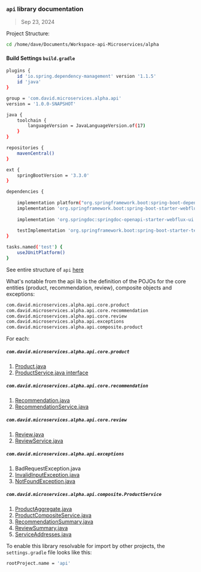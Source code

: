### `api` library documentation
> Sep 23, 2024

Project Structure:
```sh
cd /home/dave/Documents/Workspace-api-Microservices/alpha
```

#### Build Settings `build.gradle`
```sh
plugins {
	id 'io.spring.dependency-management' version '1.1.5'
	id 'java'
}

group = 'com.david.microservices.alpha.api'
version = '1.0.0-SNAPSHOT'

java {
	toolchain {
		languageVersion = JavaLanguageVersion.of(17)
	}
}

repositories {
	mavenCentral()
}

ext {
    springBootVersion = '3.3.0'
}

dependencies {
	
	implementation platform("org.springframework.boot:spring-boot-dependencies:${springBootVersion}")
	implementation 'org.springframework.boot:spring-boot-starter-webflux'
	
	implementation 'org.springdoc:springdoc-openapi-starter-webflux-ui:2.0.2'
	
    testImplementation 'org.springframework.boot:spring-boot-starter-test'
}

tasks.named('test') {
	useJUnitPlatform()
}

```

See entire structure of `api` [here](./project_structure_lib_api.txt)

What's notable from the api lib is the definition of the POJOs for the core entities (product, recommendation, review), composite objects and exceptions:
```sh
com.david.microservices.alpha.api.core.product
com.david.microservices.alpha.api.core.recommendation
com.david.microservices.alpha.api.core.review
com.david.microservices.alpha.api.exceptions
com.david.microservices.alpha.api.composite.product
```

For each:
##### `com.david.microservices.alpha.api.core.product`
1. [Product.java](https://github.com/david-matu/product-microservices/blob/main/api/src/main/java/com/david/microservices/alpha/api/core/product/Product.java)
2. [ProductService.java interface](https://github.com/david-matu/product-microservices/blob/main/api/src/main/java/com/david/microservices/alpha/api/core/product/ProductService.java)


##### `com.david.microservices.alpha.api.core.recommendation`
1. [Recommendation.java](https://github.com/david-matu/product-microservices/blob/main/api/src/main/java/com/david/microservices/alpha/api/core/recommendation/Recommendation.java)
2. [RecommendationService.java](https://github.com/david-matu/product-microservices/blob/main/api/src/main/java/com/david/microservices/alpha/api/core/recommendation/RecommendationService.java)


##### `com.david.microservices.alpha.api.core.review`
1. [Review.java](https://github.com/david-matu/product-microservices/blob/main/api/src/main/java/com/david/microservices/alpha/api/core/review/Review.java)
2. [ReviewService.java](https://github.com/david-matu/product-microservices/blob/main/api/src/main/java/com/david/microservices/alpha/api/core/review/ReviewService.java)


##### `com.david.microservices.alpha.api.exceptions`
1. BadRequestException.java
2. [InvalidInputException.java](https://github.com/david-matu/product-microservices/blob/main/api/src/main/java/com/david/microservices/alpha/api/exceptions/InvalidInputException.java)
3. [NotFoundException.java](https://github.com/david-matu/product-microservices/blob/main/api/src/main/java/com/david/microservices/alpha/api/exceptions/NotFoundException.java)


##### `com.david.microservices.alpha.api.composite.ProductService`
1. [ProductAggregate.java](https://github.com/david-matu/product-microservices/blob/main/api/src/main/java/com/david/microservices/alpha/api/composite/product/ProductAggregate.java)
2. [ProductCompositeService.java](https://github.com/david-matu/product-microservices/blob/main/api/src/main/java/com/david/microservices/alpha/api/composite/product/ProductCompositeService.java)
3. [RecommendationSummary.java](https://github.com/david-matu/product-microservices/blob/main/api/src/main/java/com/david/microservices/alpha/api/composite/product/RecommendationSummary.java)
4. [ReviewSummary.java](https://github.com/david-matu/product-microservices/blob/main/api/src/main/java/com/david/microservices/alpha/api/composite/product/ReviewSummary.java)
5. [ServiceAddresses.java](https://github.com/david-matu/product-microservices/blob/main/api/src/main/java/com/david/microservices/alpha/api/composite/product/ServiceAddresses.java)


To enable this library resolvable for import by other projects, the `settings.gradle` file looks like this:
```sh
rootProject.name = 'api'

```


